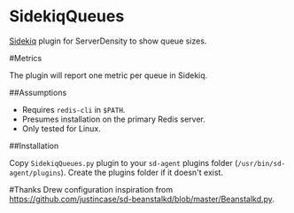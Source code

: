 SidekiqQueues
=============================

[Sidekiq](https://github.com/mperham/sidekiq) plugin for ServerDensity to show queue sizes.

#Metrics

The plugin will report one metric per queue in Sidekiq.

##Assumptions

* Requires `redis-cli` in `$PATH`.
* Presumes installation on the primary Redis server.
* Only tested for Linux.

##Installation

Copy `SidekiqQueues.py` plugin to your `sd-agent` plugins folder (`/usr/bin/sd-agent/plugins`). Create the plugins folder if it doesn't exist.


#Thanks
Drew configuration inspiration from https://github.com/justincase/sd-beanstalkd/blob/master/Beanstalkd.py.
